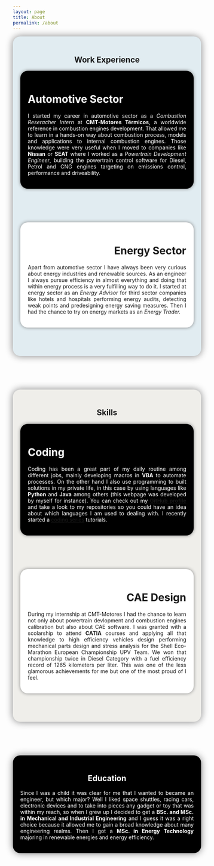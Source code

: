 ```yaml
---
layout: page
title: About
permalink: /about
---
```

<!--
<h1 style="color: #1E1D1F"><b>Summary</b></h1>
<p style="text-align: justify; color: #1E1D1F">Driven by a relentless passion for technology I have been always pursuing working on cutting-edge projects which challenge my skills. I started my career in a fellowship researching in diesel combustion engines, modeling combustion and initiating in engine calibration. Then I had the chance to try in Energy sector, first in technical areas and then in financial markets as an energy trader developing purchasing strategies, price and customer consumptions predictions and risk hedging. After that experiences I decided to turn back to automotive sector and I had the chance to work at companies like Nissan and Seat as a powertrain development engineer being in charge of engine and traction control modules software calibration. During my free time I like to create useful solutions for several needs by means of coding and CAE design.</p>

In this page you can find a sneak peek of my work experience, skills and education but for further information you can download my [resume](/assets/files/Carrillo_Javier_CV2021.pdf)⬅️

<br>
<br>
-->
<script async data-uid="7b8eb74475" src="https://fabulous-maker-8008.ck.page/7b8eb74475/index.js"></script>
<header style="background-color: #E1ECF1; border-radius: 20px; padding: 20px; box-shadow: 0px 0px 20px grey">
<h2><b>Work Experience</b></h2>
<header style="background-color: #000000; border-radius: 20px; padding: 20px; box-shadow: 0px 0px 10px grey">
<h1 style="text-align: left; color: white">Automotive Sector</h1>
<p style="text-align: justify; color: white">I started my career in automotive sector as a <i>Combustion Reseracher Intern</i> at <b>CMT-Motores Térmicos</b>, a worldwide reference in combustion engines development. That allowed me to learn in a hands-on way about combustion process, models and applications to internal combustion engines. Those knowledge were very useful when I moved to companies like <b>Nissan</b> or <b>SEAT</b> where I worked as a <i>Powertrain Development Engineer</i>, building the powertrain control software for Diesel, Petrol and CNG engines targeting on emissions control, performance and driveability.</p>
</header>
<br>
<br>
<header style="background-color: white; border-radius: 20px; padding: 20px; box-shadow: 0px 0px 10px grey">
<h1 style="text-align: right">Energy Sector</h1>
<p style="text-align: justify">Apart from automotive sector I have always been very curious about energy industries and renewable sources. As an engineer I always pursue efficiency in almost everything and doing that within energy process is a very fulfilling way to do it. I started at energy sector as an <i>Energy Advisor</i> for third sector companies like hotels and hospitals performing energy audits, detecting weak points and predesigning energy saving measures. Then I had the chance to try on energy markets as an <i>Energy Trader.</i> </p>
</header>
</header>
<br>
<br>
<header style="background-color: #EFEEEA; border-radius: 20px; padding: 20px; box-shadow: 0px 0px 20px grey">
<h2><b>Skills</b></h2>
<header style="background-color: #000000; border-radius: 20px; padding: 20px; box-shadow: 0px 0px 10px grey">
<h1 style="text-align: left; color: white">Coding</h1>
<p style="text-align: justify; color: white">Coding has been a great part of my daily routine among different jobs, mainly developing macros in <b>VBA</b> to automate processes. On the other hand I also use programming to built solutions in my private life, in this case by using languages like <b>Python</b> and <b>Java</b> among others (this webpage was developed by myself for instance). You can check out my <a href="https://github.com/JCentercreation"><b>GitHub profile</b></a> and take a look to my repositories so you could have an idea about which languages I am used to dealing with. I recently started a <a href="https://www.javiercarrilloblog.com/codingseries">coding series</a> tutorials.</p>
</header>
<br>
<br>
<header style="background-color: white; border-radius: 20px; padding: 20px; box-shadow: 0px 0px 10px grey">
<h1 style="text-align: right">CAE Design</h1>
<p style="text-align: justify">During my internship at CMT-Motores I had the chance to learn not only about powertrain devlopment and combustion engines calibration but also about CAE software. I was granted with a scolarship to attend <b>CATIA</b> courses and applying all that knowledge to high efficiency vehicles design performing mechanical parts design and stress analysis for the Shell Eco-Marathon European Championship UPV Team. We won that championship twice in Diesel Category with a fuel efficiency record of 1265 kilometers per liter. This was one of the less glamorous achievements for me but one of the most proud of I feel.</p>
</header>
</header>
<br>
<br>
<header style="background-color: black; border-radius: 20px; padding: 20px; box-shadow: 0px 0px 20px grey">
<h2 style="color: white"><b>Education</b></h2>
<p style="text-align: justify; color: white">Since I was a child it was clear for me that I wanted to became an engineer, but which major? Well I liked space shuttles, racing cars, electronic devices and to take into pieces any gadget or toy that was within my reach, so when I grew up I decided to get a <b>BSc. and MSc. in Mechanical and Industrial Engineering</b> and I guess it was a right choice because it allowed me to gain a broad knowledge about many engineering realms. Then I got a <b>MSc. in Energy Technology</b> majoring in renewable energies and energy efficiency. </p>
</header>


<!-- I define myself as an active, dynamic and very interested person in many different technological and business fields, with a direct, practical and operative approach to problems that can arise. The MSc Industrial & Mechanical Engineering and the MSc. Energy Technologies led me obtain the necessary knowledge to face, understand and solve problems that can appear along many different engineering realms -->